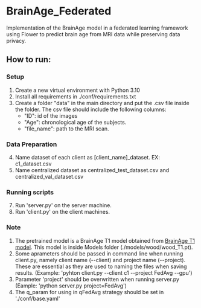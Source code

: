 # BrainAge_Federated
Implementation of the BrainAge model in a federated learning framework using Flower to predict brain age from MRI data while preserving data privacy.


## How to run:

### Setup
1. Create a new virtual environment with Python 3.10
2. Install all requirements in ./conf/requirements.txt
3. Create a folder "data" in the main directory and put the .csv file inside the folder. The csv file should include the following columns:
   - "ID": id of the images
   - "Age": chronological age of the subjects.
   - "file_name": path to the MRI scan.

### Data Preparation
4. Name dataset of each client as [client_name]_dataset. EX: c1_dataset.csv
5. Name centralized dataset as centralized_test_dataset.csv and centralized_val_dataset.csv

### Running scripts
7. Run 'server.py' on the server machine.
8. Run 'client.py' on the client machines.



### Note
1. The pretrained model is a BrainAge T1 model obtained from [BrainAge T1 model](https://github.com/MIDIconsortium/BrainAge/blob/main/HBM_models/T1/model.pt). This model is inside Models folder (./models/wood/wood_T1.pt).
2. Some aprameters should be passed in command line when running client.py, namely client name (--client) and project name (--project). These are essential as they are used to naming the files when saving results. (Example: 'pyhton client.py --client c1 --project FedAvg --gpu')
3. Parameter 'project' should be overwritten when running server.py (Eample: 'python server.py project=FedAvg')
4. The q_param for using in qFedAvg strategy should be set in './conf/base.yaml'
